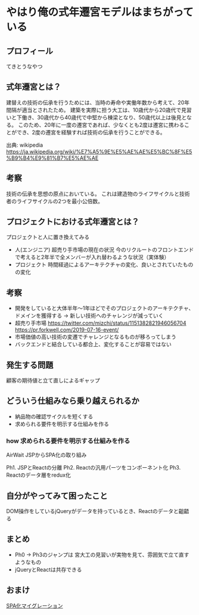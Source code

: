 # やはり俺の式年遷宮モデルはまちがっている


## プロフィール
てきとうなやつ


## 式年遷宮とは？

建替えの技術の伝承を行うためには、当時の寿命や実働年数から考えて、20年間隔が適当とされたため。
建築を実際に担う大工は、10歳代から20歳代で見習いと下働き、30歳代から40歳代で中堅から棟梁となり、50歳代以上は後見となる。
このため、20年に一度の遷宮であれば、少なくとも2度は遷宮に携わることができ、2度の遷宮を経験すれば技術の伝承を行うことができる。

出典: wikipedia https://ja.wikipedia.org/wiki/%E7%A5%9E%E5%AE%AE%E5%BC%8F%E5%B9%B4%E9%81%B7%E5%AE%AE

## 考察

技術の伝承を思想の原点においている。
これは建造物のライフサイクルと技術者のライフサイクルの2つを最小公倍数。

## プロジェクトにおける式年遷宮とは？

プロジェクトと人に置き換えてみる

* 人(エンジニア) 超売り手市場の現在の状況
今のリクルートのフロントエンドで考えると2年半で全メンバーが入れ替わるような状況（実体験） 
* プロジェクト 時間経過によるアーキテクチャの変化、良いとされていたものの変化

## 考察

* 開発をしていると大体半年〜1年ほどでそのプロジェクトのアーキテクチャ、ドメインを獲得する → 新しい技術へのチャレンジが減っていく
* 超売り手市場 https://twitter.com/mizchi/status/1151382821946056704 https://pr.forkwell.com/2019-07-16-event/
* 市場価値の高い技術の変遷でチャレンジとなるものが移ろってしまう
* バックエンドと結合している都合上、変化することが容易ではない

## 発生する問題

顧客の期待値と立て直しによるギャップ

## どういう仕組みなら乗り越えられるか

* 納品物の確認サイクルを短くする
* 求められる要件を明示する仕組みを作る

### how 求められる要件を明示する仕組みを作る

AirWait JSPからSPA化の取り組み

Ph1. JSPとReactの分離
Ph2. Reactの汎用パーツをコンポーネント化
Ph3. Reactのデータ層をredux化

## 自分がやってみて困ったこと

DOM操作をしているjQueryがデータを持っているとき、Reactのデータと齟齬る

## まとめ

* Ph0 → Ph3のジャンプは 宮大工の見習いが実物を見て、雰囲気で立て直すようなもの
* jQueryとReactは共存できる

## おまけ

[SPA化マイグレーション](https://gist.github.com/wilf312/4149a1ee6158016cef104da32bf4fd60)
